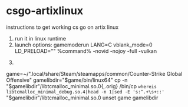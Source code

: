# csgo-artixlinux
instructions to get working cs go on artix linux


1. run it in linux runtime
2. launch options: gamemoderun LANG=C vblank_mode=0 LD_PRELOAD="" %command% -novid -nojoy -full -vulkan
3. ``````sudo pacman -S --needed gperftools
game=~/".local/share/Steam/steamapps/common/Counter-Strike Global Offensive"
gamelibdir="$game/bin/linux64"
cp -n "$gamelibdir"/libtcmalloc_minimal.so.0{,.orig}
/bin/cp `whereis libtcmalloc_minimal_debug.so.4|head -n 1|sed -E 's:^.+\s+::'` "$gamelibdir"/libtcmalloc_minimal.so.0
unset game gamelibdir
``````
